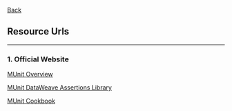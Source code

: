 [Back](README.md)

## Resource Urls

<hr>

### 1. Official Website

[MUnit Overview](https://docs.mulesoft.com/munit/2.3/)

[MUnit DataWeave Assertions Library](https://docs.mulesoft.com/munit/2.3/dataweave-assertions-library)

[MUnit Cookbook](https://docs.mulesoft.com/munit/2.3/)

